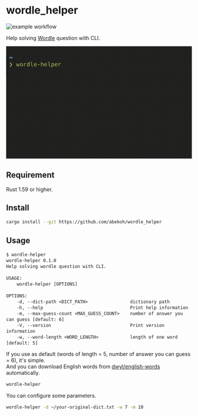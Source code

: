 # wordle_helper

![example workflow](https://github.com/abekoh/wordle_helper/actions/workflows/test.yml/badge.svg)

Help solving [Wordle](https://www.powerlanguage.co.uk/wordle/) question with CLI.

![Demo](images/demo.gif)

## Requirement

Rust 1.59 or higher.

## Install

```bash
cargo install --git https://github.com/abekoh/wordle_helper
```

## Usage

```
$ wordle-helper
wordle-helper 0.1.0
Help solving wordle question with CLI.

USAGE:
    wordle-helper [OPTIONS]

OPTIONS:
    -d, --dict-path <DICT_PATH>                dictionary path
    -h, --help                                 Print help information
    -m, --max-guess-count <MAX_GUESS_COUNT>    number of answer you can guess [default: 6]
    -V, --version                              Print version information
    -w, --word-length <WORD_LENGTH>            length of one word [default: 5]
```

If you use as default (words of length = 5, number of answer you can guess = 6), it's simple.  
And you can download English words from [dwyl/english-words](https://github.com/dwyl/english-words) automatically.

```bash
wordle-helper
```

You can configure some parameters.

```bash
wordle-helper -d ~/your-original-dict.txt -w 7 -m 10
```
